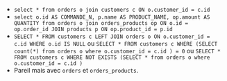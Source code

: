 - `select * from orders o join customers c ON o.customer_id = c.id `
- `select o.id AS COMMANDE_N, p.name AS PRODUCT_NAME, op.amount AS QUANTITY from orders o join orders_products op ON o.id = op.order_id JOIN products p ON op.product_id = p.id `
- `SELECT * FROM customers c LEFT JOIN orders o ON o.customer_id = c.id WHERE o.id IS NULL`
 ou
 `SELECT * FROM customers c WHERE (SELECT count(*) from orders o where o.customer_id = c.id ) = 0`
 ou
 `SELECT * FROM customers c WHERE NOT EXISTS (SELECT * from orders o where o.customer_id = c.id )`
- Pareil mais avec `orders` et `orders_products`.
